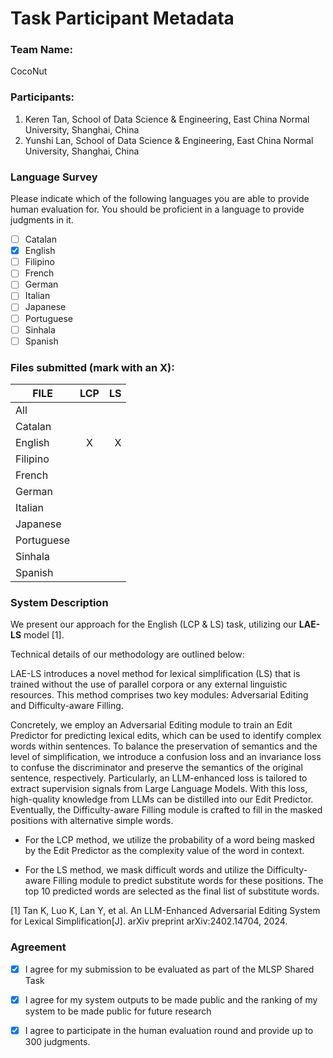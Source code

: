 # Task Participant Metadata

### Team Name:

CocoNut

### Participants:

1. Keren Tan, School of Data Science \& Engineering, East China Normal University, Shanghai, China
2. Yunshi Lan, School of Data Science \& Engineering, East China Normal University, Shanghai, China

### Language Survey

Please indicate which of the following languages you are able to provide human evaluation for. You should be proficient
in a language to provide judgments in it.

- [ ] Catalan
- [X] English
- [ ] Filipino
- [ ] French
- [ ] German
- [ ] Italian
- [ ] Japanese
- [ ] Portuguese
- [ ] Sinhala
- [ ] Spanish

### Files submitted (mark with an X):

| FILE       | LCP | LS |
|------------|:---:|---:|
| All        |     |    |
| Catalan    |     |    |
| English    |  X  |  X |
| Filipino   |     |    |
| French     |     |    |
| German     |     |    |
| Italian    |     |    |
| Japanese   |     |    |
| Portuguese |     |    |
| Sinhala    |     |    |
| Spanish    |     |    |

### System Description

We present our approach for the English (LCP & LS) task, utilizing our **LAE-LS** model [1].

Technical details of our methodology are outlined below:

LAE-LS introduces a novel method for lexical simplification (LS) that is trained without the use
of parallel corpora or any external linguistic resources.
This method comprises two key modules: Adversarial Editing and Difficulty-aware Filling.

Concretely, we employ an Adversarial Editing module to train an Edit Predictor for predicting lexical edits, which can
be used to identify complex words within sentences.
To balance the preservation of semantics and the level of simplification, we introduce a confusion loss and an
invariance loss to confuse the discriminator and preserve the semantics of the original sentence, respectively.
Particularly, an LLM-enhanced loss is tailored to extract supervision signals from Large Language Models.
With this loss, high-quality knowledge from LLMs can be distilled into our Edit Predictor.
Eventually, the Difficulty-aware Filling module is crafted to fill in the masked positions with alternative simple
words.

- For the LCP method, we utilize the probability of a word being masked by the Edit Predictor as the complexity value of
the word in context.

- For the LS method, we mask difficult words and utilize the Difficulty-aware Filling module to predict substitute words
for these positions. The top 10 predicted words are selected as the final list of substitute words.

[1] Tan K, Luo K, Lan Y, et al. An LLM-Enhanced Adversarial Editing System for Lexical Simplification[J]. arXiv preprint
arXiv:2402.14704, 2024.

### Agreement

- [X] I agree for my submission to be evaluated as part of the MLSP Shared Task
- [X] I agree for my system outputs to be made public and the ranking of my system to be made public for future research
- [X] I agree to participate in the human evaluation round and provide up to 300 judgments.

